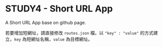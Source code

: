 # STUDY4 - Short URL App

A Short URL App base on github page.

若要增加短網址，請直接修改 `routes.json` 檔，以 `"key" : "value"` 的方式建立，`key` 為短網址名稱，`value` 為目標網址。
